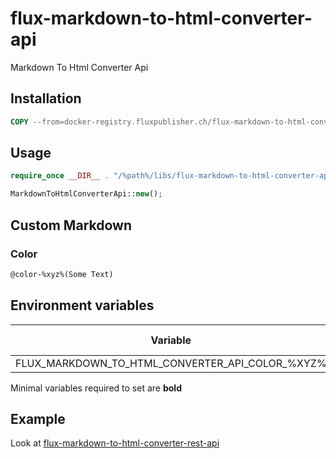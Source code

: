 # flux-markdown-to-html-converter-api

Markdown To Html Converter Api

## Installation

```dockerfile
COPY --from=docker-registry.fluxpublisher.ch/flux-markdown-to-html-converter/api:latest /flux-markdown-to-html-converter-api /%path%/libs/flux-markdown-to-html-converter-api
```

## Usage

```php
require_once __DIR__ . "/%path%/libs/flux-markdown-to-html-converter-api/autoload.php";
```

```php
MarkdownToHtmlConverterApi::new();
```

## Custom Markdown

### Color

```markdown
@color-%xyz%(Some Text)
```

## Environment variables

| Variable | Description | Default value |
| -------- | ----------- | ------------- |
| FLUX_MARKDOWN_TO_HTML_CONVERTER_API_COLOR_%XYZ% | Color | *-* |

Minimal variables required to set are **bold**

## Example

Look at [flux-markdown-to-html-converter-rest-api](https://github.com/flux-eco/flux-markdown-to-html-converter-rest-api)
